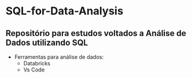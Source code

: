 # SQL-for-Data-Analysis

## Repositório para estudos voltados a Análise de Dados utilizando SQL

* Ferramentas para análise de dados:
  * Databricks
  * Vs Code  
